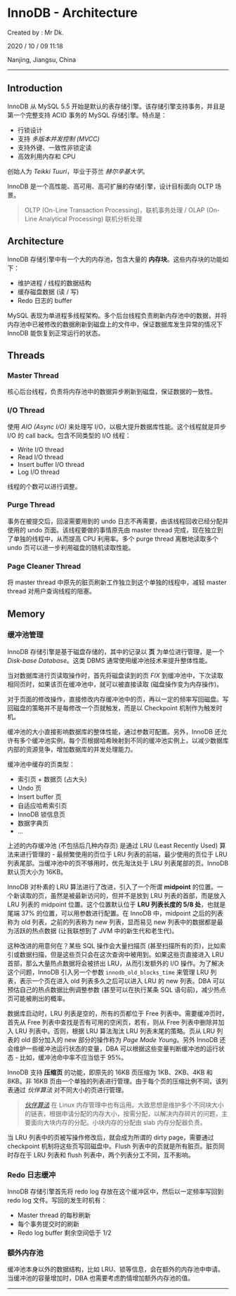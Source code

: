# InnoDB - Architecture

Created by : Mr Dk.

2020 / 10 / 09 11:18

Nanjing, Jiangsu, China

---

## Introduction

InnoDB 从 MySQL 5.5 开始是默认的表存储引擎。该存储引擎支持事务，并且是第一个完整支持 ACID 事务的 MySQL 存储引擎。特点是：

- 行锁设计
- 支持 _多版本并发控制 (MVCC)_
- 支持外键、一致性非锁定读
- 高效利用内存和 CPU

创始人为 _Teikki Tuuri_，毕业于芬兰 _赫尔辛基大学_。

InnoDB 是一个高性能、高可用、高可扩展的存储引擎，设计目标面向 OLTP 场景。

> OLTP (On-Line Transaction Processing)，联机事务处理 / OLAP (On-Line Analytical Processing) 联机分析处理

## Architecture

InnoDB 存储引擎中有一个大的内存池，包含大量的 **内存块**。这些内存块的功能如下：

- 维护进程 / 线程的数据结构
- 缓存磁盘数据 (读 / 写)
- Redo 日志的 buffer

MySQL 表现为单进程多线程架构。多个后台线程负责刷新内存池中的数据，并将内存池中已被修改的数据刷新到磁盘上的文件中，保证数据库发生异常的情况下 InnoDB 能恢复到正常运行的状态。

## Threads

### Master Thread

核心后台线程，负责将内存池中的数据异步刷新到磁盘，保证数据的一致性。

### I/O Thread

使用 _AIO (Async I/O)_ 来处理写 I/O，以极大提升数据库性能。这个线程就是异步 I/O 的 call back。包含不同类型的 I/O 线程：

- Write I/O thread
- Read I/O thread
- Insert buffer I/O thread
- Log I/O thread

线程的个数可以进行调整。

### Purge Thread

事务在被提交后，回滚需要用到的 undo 日志不再需要，由该线程回收已经分配并使用的 undo 页面。该线程要做的事情原先由 master thread 完成，现在独立到了单独的线程中，从而提高 CPU 利用率。多个 purge thread 离散地读取多个 undo 页可以进一步利用磁盘的随机读取性能。

### Page Cleaner Thread

将 master thread 中原先的脏页刷新工作独立到这个单独的线程中，减轻 master thread 对用户查询线程的阻塞。

## Memory

### 缓冲池管理

InnoDB 存储引擎是基于磁盘存储的，其中的记录以 **页** 为单位进行管理，是一个 _Disk-base Database_。这类 DBMS 通常使用缓冲池技术来提升整体性能。

当对数据库进行页读取操作时，首先将磁盘读到的页 _FIX_ 到缓冲池中，下次读取相同页时，如果该页在缓冲池中，就可以被直接读取 (磁盘操作变为内存操作)。

对于页面的修改操作，直接修改内存缓冲池中的页，再以一定的频率写回磁盘。写回磁盘的策略并不是每修改一个页就触发，而是以 Checkpoint 机制作为触发时机。

缓冲池的大小直接影响数据库的整体性能，通过参数可配置。另外，InnoDB 还允许有多个缓冲池实例，每个页根据哈希映射到不同的缓冲池实例上，以减少数据库内部的资源竞争，增加数据库的并发处理能力。

缓冲池中缓存的页类型：

- 索引页 + 数据页 (占大头)
- Undo 页
- Insert buffer 页
- 自适应哈希索引页
- InnoDB 锁信息页
- 数据字典页
- ...

上述的内存缓冲池 (不包括后几种内存页) 是通过 LRU (Least Recently Used) 算法来进行管理的 - 最频繁使用的页位于 LRU 列表的前端，最少使用的页位于 LRU 列表尾部。当缓冲池中的页不够用时，优先淘汰处于 LRU 列表尾部的页。InnoDB 默认页大小为 16KB。

InnoDB 对朴素的 LRU 算法进行了改进，引入了一个所谓 **midpoint** 的位置。一个新读取的页，虽然是被最新访问的，但并不是放到 LRU 列表的首部，而是放入 LRU 列表的 midpoint 位置。这个位置默认位于 **LRU 列表长度的 5/8 处**，也就是尾端 37% 的位置，可以用参数进行配置。在 InnoDB 中，midpoint 之后的列表称为 old 列表，之前的列表称为 new 列表，显而易见 new 列表中的数据都是最为活跃的热点数据 (让我联想到了 JVM 中的新生代和老生代)。

这种改进的用意何在？某些 SQL 操作会大量扫描页 (甚至扫描所有的页)，比如索引或数据扫描，但是这些页只会在这次查询中被用到。如果这些页直接进入 LRU 首部，那么大量热点数据将会被挤出 LRU，从而引发额外的 I/O 操作。为了解决这个问题，InnoDB 引入另一个参数 `innodb_old_blocks_time` 来管理 LRU 列表，表示一个页在进入 old 列表多久之后可以进入 LRU 的 new 列表。DBA 可以预估自己的热点数据比例调整参数 (甚至可以在执行某条 SQL 语句前)，减少热点页可能被刷出的概率。

数据库启动时，LRU 列表是空的，所有的页都位于 Free 列表中。需要缓冲页时，首先从 Free 列表中查找是否有可用的空闲页，若有，则从 Free 列表中删除并加入 LRU 列表中。否则，根据 LRU 算法淘汰 LRU 列表末尾的策略。页从 LRU 列表的 old 部分加入的 new 部分的操作称为 _Page Made Young_。另外 InnoDB 还会维护一些缓冲池运行状态的变量，DBA 可以根据这些变量判断缓冲池的运行状态 - 比如，缓冲池命中率不应当低于 95%。

InnoDB 支持 **压缩页** 的功能，即原先的 16KB 页压缩为 1KB、2KB、4KB 和 8KB。非 16KB 页由一个单独的列表进行管理。由于每个页的压缩比例不同，该列表通过 _伙伴算法_ 对不同大小的页进行管理。

> [_伙伴算法_](https://www.jianshu.com/p/d0c51cc592bf) 在 Linux 内存管理中也有运用。大致思想是维护多个不同块大小的链表，根据申请分配的内存大小，按需分配，以解决内存碎片的问题，主要面向大块内存的分配。小块内存的分配由 slab 内存分配器负责。

当 LRU 列表中的页被写操作修改后，就会成为所谓的 dirty page，需要通过 checkpoint 机制将这些页写回磁盘中。Flush 列表中的页就是所有脏页。脏页同时存在于 LRU 列表和 flush 列表中，两个列表分工不同，互不影响。

### Redo 日志缓冲

InnoDB 存储引擎首先将 redo log 存放在这个缓冲区中，然后以一定频率写回到 redo log 文件。写回的发生时机有：

- Master thread 的每秒刷新
- 每个事务提交时的刷新
- Redo log buffer 剩余空间低于 1/2

### 额外内存池

缓冲池本身以外的数据结构，比如 LRU、锁等信息，会在额外的内存池中申请。当缓冲池的容量增加时，DBA 也需要考虑酌情增加额外内存池的值。

---
